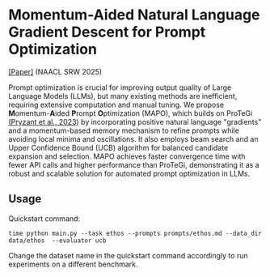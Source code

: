 # Momentum-Aided Natural Language Gradient Descent for Prompt Optimization

[[Paper]](https://arxiv.org/abs/2410.19499) (NAACL SRW 2025)

Prompt optimization is crucial for improving output quality of Large Language Models (LLMs), but many existing methods are inefficient, requiring extensive computation and manual tuning. We propose **M**omentum-**A**ided **P**rompt **O**ptimization (MAPO), which builds on ProTeGi [(Pryzant et al., 2023)](https://arxiv.org/abs/2305.03495) by incorporating positive natural language "gradients" and a momentum-based memory mechanism to refine prompts while avoiding local minima and oscillations. It also employs beam search and an Upper Confidence Bound (UCB) algorithm for balanced candidate expansion and selection. MAPO achieves faster convergence time with fewer API calls and higher performance than ProTeGi, demonstrating it as a robust and scalable solution for automated prompt optimization in LLMs.

## Usage

Quickstart command:
```
time python main.py --task ethos --prompts prompts/ethos.md --data_dir data/ethos  --evaluator ucb
```

Change the dataset name in the quickstart command accordingly to run experiments on a different benchmark.
